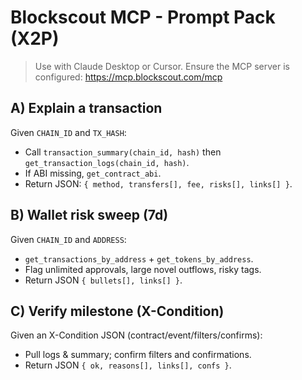 # Blockscout MCP - Prompt Pack (X2P)

> Use with Claude Desktop or Cursor.
> Ensure the MCP server is configured: https://mcp.blockscout.com/mcp

## A) Explain a transaction
Given `CHAIN_ID` and `TX_HASH`:
- Call `transaction_summary(chain_id, hash)` then `get_transaction_logs(chain_id, hash)`.
- If ABI missing, `get_contract_abi`.
- Return JSON: `{ method, transfers[], fee, risks[], links[] }`.

## B) Wallet risk sweep (7d)
Given `CHAIN_ID` and `ADDRESS`:
- `get_transactions_by_address` + `get_tokens_by_address`.
- Flag unlimited approvals, large novel outflows, risky tags.
- Return JSON `{ bullets[], links[] }`.

## C) Verify milestone (X-Condition)
Given an X-Condition JSON (contract/event/filters/confirms):
- Pull logs & summary; confirm filters and confirmations.
- Return JSON `{ ok, reasons[], links[], confs }`.
